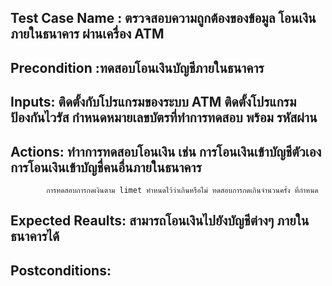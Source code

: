 ## Test Case Name :  ตรวจสอบความถูกต้องของข้อมูล โอนเงิน ภายในธนาคาร ผ่านเครื่อง ATM
## Precondition :ทดสอบโอนเงินบัญชีภายในธนาคาร
## Inputs:  ติดตั้งกับโปรแกรมของระบบ ATM  ติดตั้งโปรแกรมป้องกันไวรัส  กำหนดหมายเลขบัตรที่ทำการทดสอบ พร้อม รหัสผ่าน
## Actions: ทำาการทดสอบโอนเงิน เช่น การโอนเงินเข้าบัญชีตัวเอง การโอนเงินเข้าบัญชื่คนอื่นภายในธนาคาร
            การทดสอบการกดเงินตาม limet ทำหนดไว้ว่าเกินหรือไม่ ทดสอบการกดเกินจำนวนครั้ง ที่กำหนด
## Expected Reaults: สามารถโอนเงินไปยังบัญชีต่างๆ ภายในธนาคารได้
## Postconditions:
